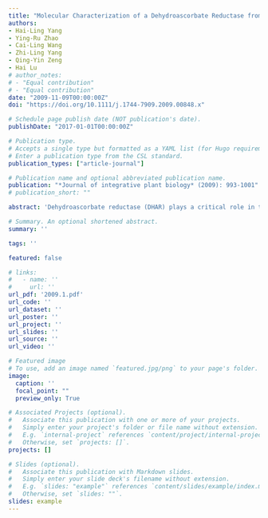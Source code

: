 ```yaml
---
title: "Molecular Characterization of a Dehydroascorbate Reductase from Pinus Bungeana"
authors:
- Hai-Ling Yang
- Ying-Ru Zhao
- Cai-Ling Wang
- Zhi-Ling Yang
- Qing-Yin Zeng
- Hai Lu
# author_notes:
# - "Equal contribution"
# - "Equal contribution"
date: "2009-11-09T00:00:00Z"
doi: "https://doi.org/10.1111/j.1744-7909.2009.00848.x" 

# Schedule page publish date (NOT publication's date).
publishDate: "2017-01-01T00:00:00Z"

# Publication type.
# Accepts a single type but formatted as a YAML list (for Hugo requirements).
# Enter a publication type from the CSL standard.
publication_types: ["article-journal"]

# Publication name and optional abbreviated publication name.
publication: "*Journal of integrative plant biology* (2009): 993-1001"
# publication_short: ""

abstract: 'Dehydroascorbate reductase (DHAR) plays a critical role in the ascorbate-glutathione recycling reaction for most higher plants. To date, studies on DHAR in higher plants have focused largely on Arabidopsis and agricultural plants, and there is virtually no information on the molecular characteristics of DHAR in gymnosperms. The present study reports the cloning and characteristics of a DHAR (PbDHAR) from a pine, Pinus bungeana Zucc. ex Endl. The PbDHAR gene encodes a protein of 215 amino acid residues with a calculated molecular mass of 24.26 kDa. The predicted 3-D structure of PbDHAR showed a typical glutathione S-transferase fold. Reverse transcription-polymerase chain reaction revealed that the PbDHAR was a constitutive expression gene in P. bungeana. The expression level of PbDHAR mRNA in P. bungeana seedlings did not show significant change under high temperature stress. The recombinant PbDHAR was overexpressed in Escherichia coli following purification with affinity chromatography. The recombinant PbDHAR exhibited enzymatic activity (19.84 mu mol/min per mg) and high affinity (a K-m of 0.08 mM) towards the substrates dehydroascorbate (DHA). Moreover, the recombinant PbDHAR was a thermostable enzyme, and retained 77% of its initial activity at 55 degrees C. The present study is the first to provide a detailed molecular characterization of the DHAR in P. bungeana.'

# Summary. An optional shortened abstract.
summary: ''

tags: ''

featured: false

# links:
#   - name: ''
#     url: ''
url_pdf: '2009.1.pdf'
url_code: ''
url_dataset: ''
url_poster: ''
url_project: ''
url_slides: ''
url_source: ''
url_video: ''

# Featured image
# To use, add an image named `featured.jpg/png` to your page's folder. 
image:
  caption: ''
  focal_point: ""
  preview_only: True

# Associated Projects (optional).
#   Associate this publication with one or more of your projects.
#   Simply enter your project's folder or file name without extension.
#   E.g. `internal-project` references `content/project/internal-project/index.md`.
#   Otherwise, set `projects: []`.
projects: []

# Slides (optional).
#   Associate this publication with Markdown slides.
#   Simply enter your slide deck's filename without extension.
#   E.g. `slides: "example"` references `content/slides/example/index.md`.
#   Otherwise, set `slides: ""`.
slides: example
---
```




